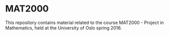 # MAT2000
This repository contains material related to the course MAT2000 - Project in Mathematics, held at the University of Oslo spring 2016.
